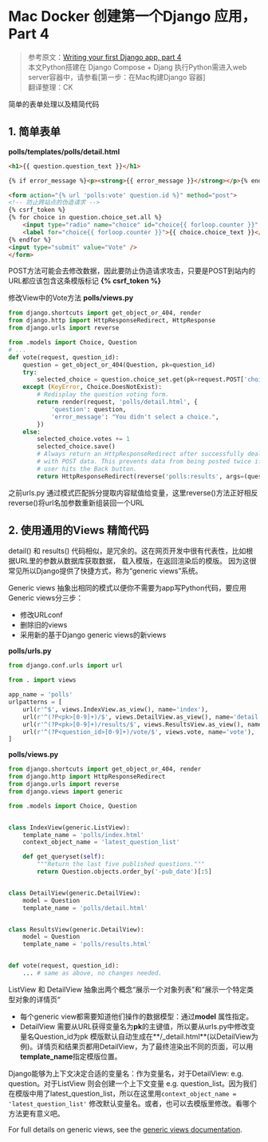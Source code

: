 # Mac Docker 创建第一个Django 应用，Part 4

> 参考原文：[Writing your first Django app, part 4](https://docs.djangoproject.com/en/1.11/intro/tutorial04/)  
> 本文Python搭建在 Django Compose + Djang  执行Python需进入web server容器中，请参看[第一步：在Mac构建Django 容器]  
> 翻译整理：CK

简单的表单处理以及精简代码

## 1. 简单表单
**polls/templates/polls/detail.html**
```html
<h1>{{ question.question_text }}</h1>

{% if error_message %}<p><strong>{{ error_message }}</strong></p>{% endif %}

<form action="{% url 'polls:vote' question.id %}" method="post">
<!-- 防止跨站点的伪造请求 -->
{% csrf_token %}
{% for choice in question.choice_set.all %}
    <input type="radio" name="choice" id="choice{{ forloop.counter }}" value="{{ choice.id }}" />
    <label for="choice{{ forloop.counter }}">{{ choice.choice_text }}</label><br />
{% endfor %}
<input type="submit" value="Vote" />
</form>
```

POST方法可能会去修改数据，因此要防止伪造请求攻击，只要是POST到站内的URL都应该包含这条模版标记
**{% csrf\_token %}**


修改View中的Vote方法
**polls/views.py**
```Python
from django.shortcuts import get_object_or_404, render
from django.http import HttpResponseRedirect, HttpResponse
from django.urls import reverse

from .models import Choice, Question
# ...
def vote(request, question_id):
    question = get_object_or_404(Question, pk=question_id)
    try:
        selected_choice = question.choice_set.get(pk=request.POST['choice'])
    except (KeyError, Choice.DoesNotExist):
        # Redisplay the question voting form.
        return render(request, 'polls/detail.html', {
            'question': question,
            'error_message': "You didn't select a choice.",
        })
    else:
        selected_choice.votes += 1
        selected_choice.save()
        # Always return an HttpResponseRedirect after successfully dealing
        # with POST data. This prevents data from being posted twice if a
        # user hits the Back button.
        return HttpResponseRedirect(reverse('polls:results', args=(question.id,)))
```

之前urls.py 通过模式匹配拆分提取内容赋值给变量，这里reverse()方法正好相反
reverse()将url名加参数重新组装回一个URL

## 2. 使用通用的Views 精简代码
detail() 和 results() 代码相似，是冗余的。这在网页开发中很有代表性，比如根据URL里的参数从数据库获取数据， 载入模版，在返回渲染后的模版。 因为这很常见所以Django提供了快捷方式，称为“generic views”系统。

Generic views 抽象出相同的模式以便你不需要为app写Python代码，要应用Generic views分三步：
- 修改URLconf
- 删除旧的views
- 采用新的基于Django generic views的新views

**polls/urls.py**

```Python
from django.conf.urls import url

from . import views

app_name = 'polls'
urlpatterns = [
    url(r'^$', views.IndexView.as_view(), name='index'),
    url(r'^(?P<pk>[0-9]+)/$', views.DetailView.as_view(), name='detail'),
    url(r'^(?P<pk>[0-9]+)/results/$', views.ResultsView.as_view(), name='results'),
    url(r'^(?P<question_id>[0-9]+)/vote/$', views.vote, name='vote'),
]
```

**polls/views.py**

```Python
from django.shortcuts import get_object_or_404, render
from django.http import HttpResponseRedirect
from django.urls import reverse
from django.views import generic

from .models import Choice, Question


class IndexView(generic.ListView):
    template_name = 'polls/index.html'
    context_object_name = 'latest_question_list'

    def get_queryset(self):
        """Return the last five published questions."""
        return Question.objects.order_by('-pub_date')[:5]


class DetailView(generic.DetailView):
    model = Question
    template_name = 'polls/detail.html'


class ResultsView(generic.DetailView):
    model = Question
    template_name = 'polls/results.html'


def vote(request, question_id):
    ... # same as above, no changes needed.
```

ListView 和 DetailView 抽象出两个概念“展示一个对象列表”和”展示一个特定类型对象的详情页“
- 每个generic view都需要知道他们操作的数据模型：通过**model** 属性指定。
- DetailView 需要从URL获得变量名为**pk**的主键值，所以要从urls.py中修改变量名Question_id为pk
模版默认自动生成在**<app name>/<model name>_detail.html**(以DetailView为例)。详情页和结果页都用DetailView，为了最终渲染出不同的页面，可以用**template_name**指定模版位置。

Django能够为上下文决定合适的变量名：<model name>作为变量名，对于DetailView: e.g. question。对于ListView 则会创建一个上下文变量<model name_list> e.g. question_list。因为我们在模版中用了latest_question_list，所以在这里用`context_object_name = 'latest_question_list'` 修改默认变量名。或者，也可以去模版里修改。看哪个方法更有意义吧。

For full details on generic views, see the [generic views documentation](https://docs.djangoproject.com/en/1.11/topics/class-based-views/).

